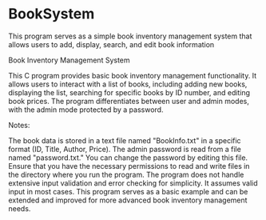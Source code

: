 # BookSystem
This program serves as a simple book inventory management system that allows users to add, display, search, and edit book information


Book Inventory Management System

This C program provides basic book inventory management functionality. It allows users to interact with a list of books, including adding new books, displaying the list, searching for specific books by ID number, and editing book prices. The program differentiates between user and admin modes, with the admin mode protected by a password.

Notes:

The book data is stored in a text file named "BookInfo.txt" in a specific format (ID, Title, Author, Price).
The admin password is read from a file named "password.txt." You can change the password by editing this file.
Ensure that you have the necessary permissions to read and write files in the directory where you run the program.
The program does not handle extensive input validation and error checking for simplicity. It assumes valid input in most cases.
This program serves as a basic example and can be extended and improved for more advanced book inventory management needs.
